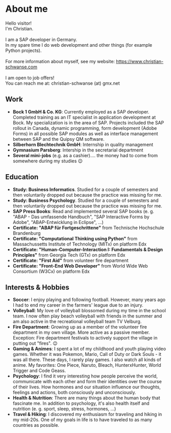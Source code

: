# About me
Hello visitor!<br />
I'm Christian.<br />
<br />
I am a SAP developer in Germany.<br />
In my spare time I do web development and other things (for example Python projects).<br />
<br />
For more information about myself, see my website: https://www.christian-schwanse.com<br />
<br />
I am open to job offers!<br />
You can reach me at: christian-schwanse (at) gmx.net<br />

## Work
- **Bock 1 GmbH & Co. KG**: Currently employed as a SAP developer. Completed training as an IT specialist in application development at Bock. My specialization is in the area of SAP. Projects included the SAP rollout in Canada, dynamic programming, form development (Adobe Forms) in all possible SAP modules as well as interface management between SAP and the Quipsy QM software.
- **Silberhorn Blechtechnik GmbH**: Internship in quality management
- **Gymnasium Parsberg**: Intership in the secretarial department
- **Several mini-jobs** (e.g. as a cashier).... the money had to come from somewhere during my studies :wink:
## Education
- **Study: Business Informatics**. Studied for a couple of semesters and then voluntarily dropped out because the practice was missing for me.
- **Study: Business Psychology**. Studied for a couple of semesters and then voluntarily dropped out because the practice was missing for me.
- **SAP Press Books**: Read and implemented several SAP books (e. g. "ABAP - Das umfassende Handbuch", "SAP Interactive Forms by Adobe", "ABAP-Entwicklung in Eclipse", ...)
- **Certificate: "ABAP für Fortgeschrittene"** from Technische Hochschule Brandenburg
- **Certificate: "Computational Thinking using Python"** from Massachussetts Institute of Technology (MITx) on platform Edx
- **Certificate: "Human-Computer-Interaction I: Fundamentals & Design Principles"** from Georgia Tech (GTx) on platform Edx
- **Certificate: "First Aid"** from volunteer fire department
- **Certificate: "Front-End Web Developer"** from World Wide Web Consortium (W3Cx) on platform Edx

## Interests & Hobbies
- **Soccer**: I enjoy playing and following football. However, many years ago I had to end my career in the farmers' league due to an injury.
- **Volleyball**: My love of volleyball blossomed during my time in the school team. I now often play beach volleyball with friends in the summer and am also active in the recreational volleyball team TV Velburg.
- **Fire Department**: Growing up as a member of the volunteer fire department in my own village. More active as a passive member. Exception: Fire department festivals to actively support the village in putting out "fires". :wink:
- **Gaming & Animes**: I spent a lot of my childhood and youth playing video games. Whether it was Pokemon, Mario, Call of Duty or Dark Souls - it was all there. These days, I rarely play games. I also watch all kinds of anime. My favorites: One Piece, Naruto, Bleach, HunterxHunter, World Trigger and Code Geass.
- **Psychology**: I find it very interesting how people perceive the world, communicate with each other and form their identities over the course of their lives. How hormones and our situation influence our thoughts, feelings and actions, both consciously and unconsciously.
- **Health & Nutrition**: There are many things about the human body that fascinate me. In addition to psychology, it's also health itself and nutrition (e. g. sport, sleep, stress, hormones, ...)
- **Travel & Hiking**: I discovered my enthusiasm for traveling and hiking in my mid-20s. One of my goals in life is to have traveled to as many countries as possible.

<!---
CrazyChair69/CrazyChair69 is a ✨ special ✨ repository because its `README.md` (this file) appears on your GitHub profile.
You can click the Preview link to take a look at your changes.
--->
